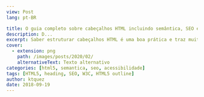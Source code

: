 ```yaml
---
view: Post
lang: pt-BR

title: O guia completo sobre cabeçalhos HTML incluindo semântica, SEO e acessibilidade
description: D...
excerpt: Saber estruturar cabeçalhos HTML é uma boa prática e traz muitos benefícios em acessibilidade e em SEO, esse artigo tenta cobrir ao máximo o que tem de mais atual sobre esse assunto.
cover: 
  - extension: png
    path: /images/posts/2020/02/
    alternativeText: Texto alternativo
categories: [html5, semantica, seo, acessibilidade]
tags: [HTML5, heading, SEO, W3C, HTML5 outline]
author: ktquez
date: 2018-09-19
---
```

